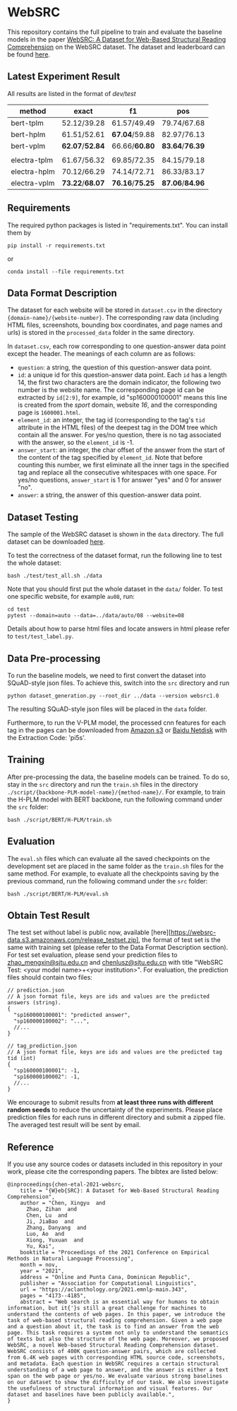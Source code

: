 # WebSRC

This repository contains the full pipeline to train and evaluate the baseline models in the paper [WebSRC: A Dataset for Web-Based Structural Reading Comprehension](https://arxiv.org/abs/2101.09465) on the WebSRC dataset. The dataset and leaderboard can be found [here](https://x-lance.github.io/WebSRC/).

## Latest Experiment Result
All results are listed in the format of *dev/test*


method | exact | f1 | pos 
-------| --- | --- |---
bert-tplm | 52.12/39.28 | 61.57/49.49 | 79.74/67.68
bert-hplm | 61.51/52.61 | **67.04**/59.88 | 82.97/76.13
bert-vplm | **62.07**/**52.84** | 66.66/**60.80** | **83.64**/**76.39**
|||
electra-tplm | 61.67/56.32 | 69.85/72.35 | 84.15/79.18
electra-hplm | 70.12/66.29 | 74.14/72.71 | 86.33/83.17
electra-vplm | **73.22**/**68.07** | **76.16**/**75.25** | **87.06**/**84.96**

## Requirements

The required python packages is listed in "requirements.txt". You can install them by
```commandline
pip install -r requirements.txt
```
or
```commandline
conda install --file requirements.txt
```

## Data Format Description

The dataset for each website will be stored in `dataset.csv` in the directory `{domain-name}/{website-number}`. The corresponding raw data (including HTML files, screenshots, bounding box coordinates, and page names and urls) is stored in the `processed_data` folder in the same directory.

In `dataset.csv`, each row corresponding to one question-answer data point except the header. The meanings of each column are as follows:
* `question`: a string, the question of this question-answer data point.
* `id`: a unique id for this question-answer data point. Each `id` has a length 14, the first two characters are the domain indicator, the following two number is the website name. The corresponding page id can be extracted by `id[2:9]`, for example, id "sp160000100001" means this line is created from the *sport* domain, website *16*, and the corresponding page is `1600001.html`.
* `element_id`: an integer, the tag id (corresponding to the tag's `tid` attribute in the HTML files) of the deepest tag in the DOM tree which contain all the answer. For yes/no question, there is no tag associated with the answer, so the `element_id` is -1.
* `answer_start`: an integer, the char offset of the answer from the start of the content of the tag specified by `element_id`. Note that before counting this number, we first eliminate all the inner tags in the specified tag and replace all the consecutive whitespaces with one space. For yes/no questions, `answer_start` is 1 for answer "yes" and 0 for answer "no".
* `answer`: a string, the answer of this question-answer data point.

## Dataset Testing

The sample of the WebSRC dataset is shown in the `data` directory. The full dataset can be downloaded [here](https://x-lance.github.io/WebSRC/).

To test the correctness of the dataset format, run the following line to test the whole dataset:

```commandline
bash ./test/test_all.sh ./data
```
Note that you should first put the whole dataset in the `data/` folder. 
To test one specific website, for example `au08`, run:

```commandline
cd test
pytest --domain=auto --data=../data/auto/08 --website=08
```

Details about how to parse html files and locate answers in html please refer to `test/test_label.py`.

## Data Pre-processing

To run the baseline models, we need to first convert the dataset into SQuAD-style json files. To achieve this, switch into the `src` directory and run
```commandline
python dataset_generation.py --root_dir ../data --version websrc1.0
```
The resulting SQuAD-style json files will be placed in the `data` folder.

Furthermore, to run the V-PLM model, the processed cnn features for each tag in the pages can be downloaded from [Amazon s3](https://websrc-data.s3.amazonaws.com/visual-features.xz) or [Baidu Netdisk](https://pan.baidu.com/s/1_KeVmazOdCrU33nhiKUyRg) with the Extraction Code: 'pi5s'.

[comment]: <> (lack download links)

## Training

After pre-processing the data, the baseline models can be trained. To do so, stay in the `src` directory and run the `train.sh` files in the directory `./script/{backbone-PLM-model-name}/{method-name}/`. For example, to train the H-PLM model with BERT backbone, run the following command under the `src` folder:
```commandline
bash ./script/BERT/H-PLM/train.sh
```

## Evaluation

The `eval.sh` files which can evaluate all the saved checkpoints on the development set are placed in the same folder as the `train.sh` files for the same method. For example, to evaluate all the checkpoints saving by the previous command, run the following command under the `src` folder:
```commandline
bash ./script/BERT/H-PLM/eval.sh
```

## Obtain Test Result

The test set without label is public now, available [here][https://websrc-data.s3.amazonaws.com/release_testset.zip], the format of test set is the same with training set (please refer to the Data Format Description section). For test set evaluation, please send your prediction files to  zhao_mengxin@sjtu.edu.cn and chenlusz@sjtu.edu.cn with title "WebSRC Test: \<your model name\>+\<your institution\>". For evaluation, the prediction files should contain two files:

```jsonc
// prediction.json
// A json format file, keys are ids and values are the predicted answers (string).
{
  "sp160000100001": "predicted answer",
  "sp160000100002": "...",
  //...
}

// tag_prediction.json
// A json format file, keys are ids and values are the predicted tag tid (int)
{
  "sp160000100001": -1,
  "sp160000100002": -1,
  //...
}
```

We encourage to submit results from **at least three runs with different random seeds** to reduce the uncertainty of the experiments. Please place prediction files for each runs in different directory and submit a zipped file. The averaged test result will be sent by email.



## Reference

If you use any source codes or datasets included in this repository in your work, please cite the corresponding papers. The bibtex are listed below:
```text
@inproceedings{chen-etal-2021-websrc,
    title = "{W}eb{SRC}: A Dataset for Web-Based Structural Reading Comprehension",
    author = "Chen, Xingyu  and
      Zhao, Zihan  and
      Chen, Lu  and
      Ji, JiaBao  and
      Zhang, Danyang  and
      Luo, Ao  and
      Xiong, Yuxuan  and
      Yu, Kai",
    booktitle = "Proceedings of the 2021 Conference on Empirical Methods in Natural Language Processing",
    month = nov,
    year = "2021",
    address = "Online and Punta Cana, Dominican Republic",
    publisher = "Association for Computational Linguistics",
    url = "https://aclanthology.org/2021.emnlp-main.343",
    pages = "4173--4185",
    abstract = "Web search is an essential way for humans to obtain information, but it{'}s still a great challenge for machines to understand the contents of web pages. In this paper, we introduce the task of web-based structural reading comprehension. Given a web page and a question about it, the task is to find an answer from the web page. This task requires a system not only to understand the semantics of texts but also the structure of the web page. Moreover, we proposed WebSRC, a novel Web-based Structural Reading Comprehension dataset. WebSRC consists of 400K question-answer pairs, which are collected from 6.4K web pages with corresponding HTML source code, screenshots, and metadata. Each question in WebSRC requires a certain structural understanding of a web page to answer, and the answer is either a text span on the web page or yes/no. We evaluate various strong baselines on our dataset to show the difficulty of our task. We also investigate the usefulness of structural information and visual features. Our dataset and baselines have been publicly available.",
}
```
